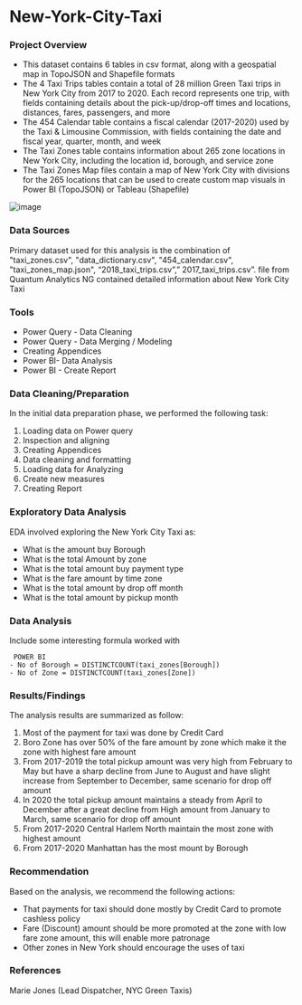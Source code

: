 # New-York-City-Taxi

### Project Overview

-	This dataset contains 6 tables in csv format, along with a geospatial map in TopoJSON and Shapefile formats 
-	The 4 Taxi Trips tables contain a total of 28 million Green Taxi trips in New York City from 2017 to 2020. Each record represents one trip, with fields containing details about the pick-up/drop-off times and locations, distances, fares, passengers, and more 
- The 454 Calendar table contains a fiscal calendar (2017-2020) used by the Taxi & Limousine Commission, with fields containing the date and fiscal year, quarter, month, and week 
-	The Taxi Zones table contains information about 265 zone locations in New York City, including the location id, borough, and service zone 
- The Taxi Zones Map files contain a map of New York City with divisions for the 265 locations that can be used to create custom map visuals in Power BI (TopoJSON) or Tableau (Shapefile)



![image](https://github.com/user-attachments/assets/9e75913a-eadb-4126-9fdc-afd7ae72eef9)



### Data Sources

Primary dataset used for this analysis is the combination of "taxi_zones.csv", "data_dictionary.csv", "454_calendar.csv", "taxi_zones_map.json", “2018_taxi_trips.csv”,” 2017_taxi_trips.csv”. file from Quantum Analytics NG contained detailed information about New York City Taxi 

### Tools 
- Power Query - Data Cleaning
- Power Query - Data Merging / Modeling
- Creating Appendices
- Power BI- Data Analysis
- Power BI - Create Report

### Data Cleaning/Preparation

In the initial data preparation phase, we performed the following task:

1.	Loading data on Power query
2.	Inspection and aligning 
3.	Creating Appendices
4.	Data cleaning and formatting
5.	Loading data for Analyzing
6.	Create new measures 
7.	Creating Report

### Exploratory Data Analysis

EDA involved exploring the New York City Taxi as:
- What is the amount buy Borough 
- What is the total Amount by zone
- What is the total amount buy payment type
- What is the fare amount by time zone
- What is the total amount by drop off month
- What is the total amount by pickup month 


### Data Analysis

Include some interesting formula worked with

```
 POWER BI
- No of Borough = DISTINCTCOUNT(taxi_zones[Borough])
- No of Zone = DISTINCTCOUNT(taxi_zones[Zone])

```

### Results/Findings

The analysis results are summarized as follow:
1.	Most of the payment for taxi was done by Credit Card 
2.	Boro Zone has over 50% of the fare amount by zone which make it the zone with highest fare amount 
3.	From 2017-2019 the total pickup amount was very high from February to May but have a sharp decline from June to August and have slight increase from September to December, same scenario for drop off amount 
4.	In 2020 the total pickup amount maintains a steady from April to December after a great decline from High amount from January to March, same scenario for drop off amount
5.	From 2017-2020 Central Harlem North maintain the most zone with highest amount 
6.	From 2017-2020 Manhattan has the most mount by Borough
 

### Recommendation

Based on the analysis, we recommend the following actions:
-	That payments for taxi should done mostly by Credit Card to promote cashless policy
-	Fare (Discount) amount should be more promoted at the zone with low fare zone amount, this will enable more patronage 
-	Other zones in New York should encourage the uses of taxi 


### References
Marie Jones (Lead Dispatcher, NYC Green Taxis)
